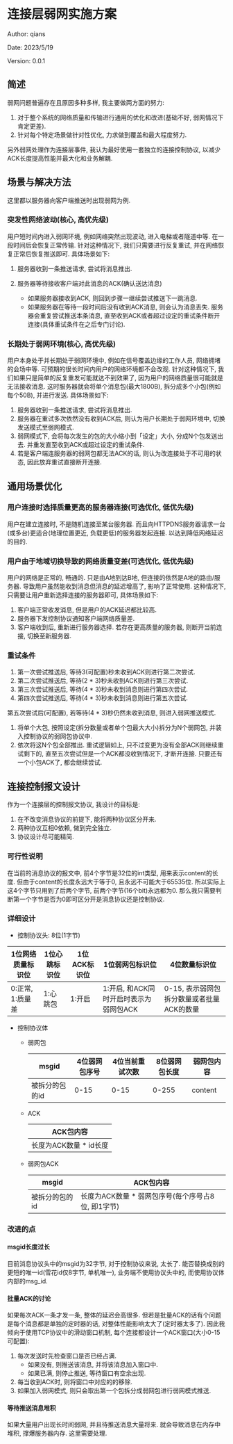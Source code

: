 # 连接层弱网实施方案

Author: qians

Date: 2023/5/19

Version: 0.0.1

## 简述

弱网问题普遍存在且原因多种多样, 我主要做两方面的努力:

1. 对于整个系统的网络质量和传输进行通用的优化和改进(基础不好, 弱网情况下肯定更差).
2. 针对每个特定场景做针对性优化, 力求做到覆盖和最大程度努力.

另外弱网处理作为连接层事件, 我认为最好使用一套独立的连接控制协议, 以减少ACK长度提高性能并最大化和业务解耦.

## 场景与解决方法

这里都以服务器向客户端推送时出现弱网为例.

### 突发性网络波动(核心, 高优先级)

用户短时间内进入弱网环境, 例如网络突然出现波动, 进入电梯或者隧道中等. 在一段时间后会恢复正常传输.
针对这种情况下, 我们只需要进行反复重试, 并在网络恢复正常后恢复推送即可.
具体场景如下:

1. 服务器收到一条推送请求, 尝试将消息推出.
2. 服务器等待接收客户端对此消息的ACK(确认送达消息)

   - 如果服务器接收到ACK, 则回到步骤一继续尝试推送下一跳消息.
   - 如果服务器在等待一段时间后没有收到ACK消息, 则会认为消息丢失. 服务器会重复尝试推送本条消息, 直至收到ACK或者超过设定的重试条件断开连接(具体重试条件在之后专门讨论).

### 长期处于弱网环境(核心, 高优先级)

用户本身处于并长期处于弱网环境中, 例如在信号覆盖边缘的工作人员, 网络拥堵的会场中等. 可预期的很长时间内用户的网络环境都不会改观.
针对这种情况下, 我们如果只是简单的反复重发可能就达不到效果了, 因为用户的网络质量很可能就是无法接收消息.
这时服务器就会将单个消息包(最大1800B), 拆分成多个小包(例如每个50B), 并进行发送.
具体场景如下:

1. 服务器收到一条推送请求, 尝试将消息推出.
2. 服务器在重试多次依然没有收到ACK后, 则认为用户长期处于弱网环境中, 切换发送模式至弱网模式.
3. 弱网模式下, 会将每次发生的包的大小缩小到「设定」大小, 分成N个包发送出去. 并重发直至收到ACK或超过设定的重试条件.
4. 若是客户端连服务器的弱网包都无法ACK的话, 则认为改连接处于不可用的状态, 因此放弃重试直接断开连接.

## 通用场景优化

### 用户连接时选择质量更高的服务器连接(可选优化, 低优先级)

用户在建立连接时, 不是随机连接至某台服务器. 而且向HTTPDNS服务器请求一台(或多台)更适合(地理位置更近, 负载更低)的服务器发起连接. 以达到降低网络延迟的目的.

### 用户由于地域切换导致的网络质量变差(可选优化, 低优先级)

用户的网络是正常的, 畅通的. 只是由A地到达B地, 但连接的依然是A地的路由/服务器. 导致用户虽然能收到消息但消息的延迟增高了, 影响了正常使用.
这种情况下, 只需要让用户重新选择连接的服务器即可, 具体场景如下:

1. 客户端正常收发消息, 但是用户的ACK延迟都比较高.
2. 服务器下发控制协议通知客户端网络质量差.
3. 客户端收到后, 重新进行服务器选择. 若存在更高质量的服务器, 则断开当前连接, 切换至新服务器.

### 重试条件

1. 第一次尝试推送后, 等待3(可配置)秒未收到ACK则进行第二次尝试.
2. 第二次尝试推送后, 等待(2 * 3)秒未收到ACK则进行第三次尝试.
3. 第三次尝试推送后, 等待(4 * 3)秒未收到消息则进行第四次尝试.
4. 第四次尝试推送后, 等待(4 * 3)秒未收到消息则进行第五次尝试.

第五次尝试后(可配置), 若等待(4 * 3)秒仍然未收到消息, 则进入弱网推送模式.

1. 将单个大包, 按照设定(拆分数量或者单个包最大大小)拆分为N个弱网包, 并装入控制协议的弱网包协议中.
2. 依次将这N个包全部推出. 重试逻辑如上, 只不过变更为没有全部ACK则继续重试剩下的, 直至五次尝试但是一个ACK都没收到情况下, 才断开连接. 只要还有一个小包ACK了, 都会继续尝试.

## 连接控制报文设计

作为一个连接层的控制报文协议, 我设计的目标是:

1. 在不改变消息协议的前提下, 能将两种协议区分开来.
2. 两种协议互相0依赖, 做到完全独立.
3. 协议设计尽可能精简.

### 可行性说明

在当前的消息协议的报文中, 前4个字节是32位的int类型, 用来表示content的长度. 但由于content的长度永远大于等于0, 且永远不可能大于65535位.
所以实际上这4个字节只用到了后两个字节, 前两个字节(16个bit)永远都为0.
那么我只需要判断第一个字节是否为0即可区分开是消息协议还是控制协议.

### 详细设计

- 控制协议头: 8位(1字节)

| 1位网络质量标识位 | 1位心跳标识位 | 1位ACK标识位 | 1位弱网包标识位                        | 4位数量标识位                             |
| ----------------- | ------------- | ------------ | -------------------------------------- | ----------------------------------------- |
| 0:正常, 1:质量差  | 1:心跳包      | 1:开启       | 1:开启, 和ACK同时开启时表示为弱网包ACK | 0-15, 表示弱网包拆分数量或者批量ACK的数量 |

- 控制协议体
  - 弱网包

    | msgid          | 4位弱网包序号 | 4位当前重试次数 | 8位弱网包长度 | 弱网包内容 |
    | -------------- | ------------- | --------------- | ------------- | ---------- |
    | 被拆分的包的id | 0-15          | 0-15            | 0-255         | content    |

  - ACK

    | ACK包内容              |
    | ---------------------- |
    | 长度为ACK数量 * id长度 |

  - 弱网包ACK

    | msgid          | ACK包内容                                          |
    | -------------- | -------------------------------------------------- |
    | 被拆分的包的id | 长度为ACK数量 * 弱网包序号(每个序号占8位, 即1字节) |

### 改进的点

#### msgid长度过长

目前消息协议头中的msgid为32字节, 对于控制协议来说, 太长了. 能否替换成别的更短的唯一id(雪花id仅8字节, 单机唯一), 业务端不使用协议头中的, 而使用协议体内部的msg_id.

#### 批量ACK的讨论

如果每次ACK一条才发一条, 整体的延迟会高很多. 但若是批量ACK的话有个问题是每个消息都是单独的定时器的话, 对整体性能影响太大了(定时器太多了).
因此我倾向于使用TCP协议中的滑动窗口机制, 每个连接都设计一个ACK窗口(大小0-15可配置):

1. 每次发送时先检查窗口是否已经占满.
   - 如果没有, 则推送该消息, 并将该消息加入窗口中.
   - 如果已满, 则停止推送, 等待窗口有空余出现.
2. 每当收到ACK时, 则将窗口中对应的的移除.
3. 如果加入弱网模式, 则只会取出第一个包拆分成弱网包进行弱网模式推送.

#### 等待推送消息堆积

如果大量用户出现长时间弱网, 并且待推送消息大量将来. 就会导致消息在内存中堆积, 撑爆服务器内存. 这里需要处理.